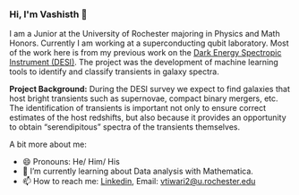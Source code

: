 ### Hi, I'm Vashisth 👋

I am a Junior at the University of Rochester majoring in Physics and Math Honors. Currently I am working at a superconducting qubit laboratory. Most of the work here is from my previous work on the [Dark Energy Spectropic Instrument (DESI)](https://www.desi.lbl.gov). The project was the development of machine learning tools to identify and classify transients in galaxy spectra.

<strong>Project Background:</strong> During the DESI survey we expect to find galaxies that host bright transients such as supernovae, compact binary mergers, etc. The identification of transients is important not only to ensure correct estimates of the host redshifts, but also because it provides an opportunity to obtain “serendipitous” spectra of the transients themselves.<br>

A bit more about me: 
- 😄 Pronouns: He/ Him/ His
- 🌱 I’m currently learning about Data analysis with Mathematica.
- 📫 How to reach me: [Linkedin](https://www.linkedin.com/in/vashisth-t-a6a574129), Email: vtiwari2@u.rochester.edu


<!--
**Vashistht/Vashistht** is a ✨ _special_ ✨ repository because its `README.md` (this file) appears on your GitHub profile.
### Hi there 👋
Here are some ideas to get you started:

- 🔭 I’m currently working on ...
- 🌱 I’m currently learning ...
- 👯 I’m looking to collaborate on ...
- 🤔 I’m looking for help with ...
- 💬 Ask me about ...
- 📫 How to reach me: ...
<a href="https://www.linkedin.com/in/vashisth-t-a6a574129"><img src="https://img.shields.io/badge/LinkedIn--_.svg?style=social&logo=linkedin" alt="LinkedIn">
  <img src="https://img.shields.io/badge/vtiwari2@u.rochester.edu--_.svg?style=social&logo=gmail" alt="Gmail">
- 😄 Pronouns: ...
- ⚡ Fun fact: ...
-->

